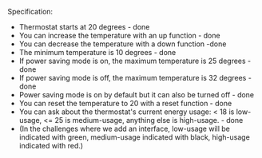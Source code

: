 Specification:

- Thermostat starts at 20 degrees - done 
- You can increase the temperature with an up function - done
- You can decrease the temperature with a down function -done
- The minimum temperature is 10 degrees - done
- If power saving mode is on, the maximum temperature is 25 degrees - done
- If power saving mode is off, the maximum temperature is 32 degrees - done
- Power saving mode is on by default but it can also be turned off - done
- You can reset the temperature to 20 with a reset function - done
- You can ask about the thermostat's current energy usage: < 18 is low-usage, <= 25 is medium-usage, anything else is high-usage. - done
- (In the challenges where we add an interface, low-usage will be indicated with green, medium-usage indicated with black, high-usage indicated with red.)
